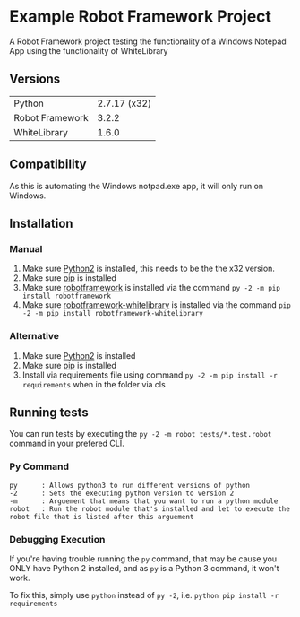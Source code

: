 # Example Robot Framework Project

A Robot Framework project testing the functionality of a Windows Notepad App using the functionality of WhiteLibrary

## Versions
<table>
<tr>
    <td>Python</td>
    <td>2.7.17 (x32)</td>
</tr>
<tr>
    <td>Robot Framework</td>
    <td>3.2.2</td>
</tr>
<tr>
    <td>WhiteLibrary</td>
    <td>1.6.0</td>
</tr>
</table>

## Compatibility 

As this is automating the Windows notpad.exe app, it will only run on Windows.

## Installation 

### Manual 

1. Make sure [Python2](https://www.python.org/downloads/release/python-2717/) is installed, this needs to be the the x32 version.
2. Make sure [pip](https://pip.pypa.io/en/stable/installing/) is installed
3. Make sure [robotframework](https://pypi.org/project/robotframework/) is installed via the command `py -2 -m pip install robotframework`
4. Make sure [robotframework-whitelibrary](https://pypi.org/project/robotframework-whitelibrary/) is installed via the command `pip -2 -m pip install robotframework-whitelibrary`

### Alternative

1. Make sure [Python2](https://www.python.org/downloads/) is installed
2. Make sure [pip](https://pip.pypa.io/en/stable/installing/) is installed
3. Install via requirements file using command `py -2 -m pip install -r requirements` when in the folder via cls

## Running tests

You can run tests by executing the `py -2 -m robot tests/*.test.robot` command in your prefered CLI.

### Py Command
    
    py      : Allows python3 to run different versions of python
    -2      : Sets the executing python version to version 2
    -m      : Arguement that means that you want to run a python module
    robot   : Run the robot module that's installed and let to execute the robot file that is listed after this arguement
    
### Debugging Execution

If you're having trouble running the `py` command, that may be cause you ONLY have Python 2 installed, and as `py` is a Python 3 command, it won't work.

To fix this, simply use `python` instead of `py -2`, i.e. `python pip install -r requirements`
